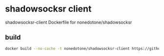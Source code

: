 # shadowsocksr client

shadowsocksr-client Dockerfile for nonedotone/shadowsocksr

## build
```bash
docker build --no-cache -t nonedotone/shadowsocksr-client https://github.com/nonedotone/docker-shadowsocksr-client.git
```